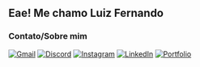 <h2>Eae! Me chamo Luiz Fernando</h2>

<h3>Contato/Sobre mim</h3>

[![Gmail](https://img.shields.io/badge/Gmail-333333?style=for-the-badge&logo=gmail&logoColor=red)](mailto:zeuscruz597@gmail.com)
[![Discord](https://img.shields.io/badge/Discord-7289DA?style=for-the-badge&logo=discord&logoColor=white)](https://discord.com/channels/@ittsmenightfall/)
[![Instagram](https://img.shields.io/badge/-Instagram-%23E4405F?style=for-the-badge&logo=instagram&logoColor=white)](https://www.instagram.com/ittsmenightfall/)
[![LinkedIn](https://img.shields.io/badge/LinkedIn-0077B5?style=for-the-badge&logo=linkedin&logoColor=white)](https://www.linkedin.com/in/luizcruzorc/)
[![Portfolio](https://img.shields.io/badge/Portfolio-FF5722?style=for-the-badge&logo=todoist&logoColor=white)](https://seulink.com)


